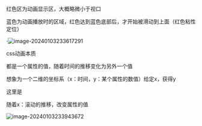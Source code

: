 红色区为动画显示区，大概略微小于视口

蓝色为动画播放时的区域，红色达到蓝色底部后，才开始被滑动到上面（红色粘性定位）

·![image-20240103233617291](https://forupload.oss-cn-guangzhou.aliyuncs.com/imgs/image-20240103233617291.png)

css动画本质

都是一个属性的值，随着时间的推移变化为另外一个值

想象为一个二维的坐标系（x：时间，y：某个属性的数值）给定x，获得y

这里是

随着x：滚动的推移，改变属性的值

![image-20240103233943672](https://forupload.oss-cn-guangzhou.aliyuncs.com/imgs/image-20240103233943672.png)